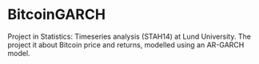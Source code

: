 # BitcoinGARCH
Project in Statistics: Timeseries analysis (STAH14) at Lund University. The project it about Bitcoin price and returns, modelled using an AR-GARCH model. 
